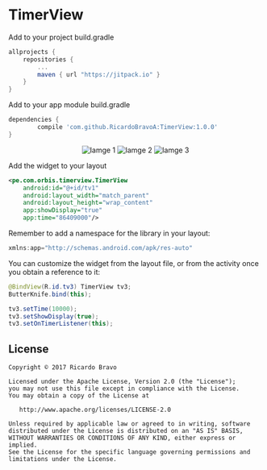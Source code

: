 # TimerView

Add to your project build.gradle
```gradle
allprojects {
	repositories {
		...
		maven { url "https://jitpack.io" }
	}
}
```

Add to your app module build.gradle
```gradle
dependencies {
        compile 'com.github.RicardoBravoA:TimerView:1.0.0'
}
```

<p align="center">
  <img src="https://github.com/RicardoBravoA/TimerView/img/img_1.png" alt="Iamge 1"/>
  <img src="https://github.com/RicardoBravoA/TimerView/img/img_2.png" alt="Iamge 2"/>
  <img src="https://github.com/RicardoBravoA/TimerView/img/img_3.png" alt="Iamge 3"/>
</p>

Add the widget to your layout
```xml
<pe.com.orbis.timerview.TimerView
    android:id="@+id/tv1"
    android:layout_width="match_parent"
    android:layout_height="wrap_content"
    app:showDisplay="true"
    app:time="86409000"/>
```

Remember to add a namespace for the library in your layout:
```javascript
xmlns:app="http://schemas.android.com/apk/res-auto"
```

You can customize the widget from the layout file, or from the activity once you obtain a reference to it:
```java
@BindView(R.id.tv3) TimerView tv3;
ButterKnife.bind(this);

tv3.setTime(10000);
tv3.setShowDisplay(true);
tv3.setOnTimerListener(this);
```

License
--------

    Copyright © 2017 Ricardo Bravo

    Licensed under the Apache License, Version 2.0 (the "License");
    you may not use this file except in compliance with the License.
    You may obtain a copy of the License at

       http://www.apache.org/licenses/LICENSE-2.0

    Unless required by applicable law or agreed to in writing, software
    distributed under the License is distributed on an "AS IS" BASIS,
    WITHOUT WARRANTIES OR CONDITIONS OF ANY KIND, either express or implied.
    See the License for the specific language governing permissions and
    limitations under the License.